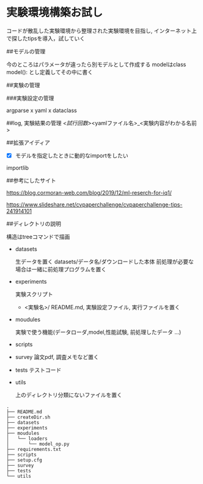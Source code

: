 # 実験環境構築お試し

コードが散乱した実験環境から整理された実験環境を目指し, インターネット上で探したtipsを導入，試していく

##モデルの管理

今のところはパラメータが違ったら別モデルとして作成する
modelはclass model(): とし定義してその中に書く

##実験の管理

###実験設定の管理

argparse x yaml x dataclass


##log, 実験結果の管理
<ID>_<試行回数>_<yamlファイル名>_<実験内容がわかる名前>

##拡張アイディア

- [x] モデルを指定したときに動的なimportをしたい
 
importlib

##参考にしたサイト

https://blog.cormoran-web.com/blog/2019/12/ml-reserch-for-iq1/

https://www.slideshare.net/cvpaperchallenge/cvpaperchallenge-tips-241914101

##ディレクトリの説明

構造はtreeコマンドで描画

- datasets

  生データを置く
  datasets/データ名/ダウンロードした本体
  前処理が必要な場合は一緒に前処理プログラムを置く

- experiments
  
  実験スクリプト
  
   - <実験名>/
       README.md, 実験設定ファイル, 実行ファイルを置く
  

- moudules
  
  実験で使う機能(データローダ,model,性能試験, 前処理したデータ ...)  

- scripts

- survey
  論文pdf, 調査メモなど置く
- tests
  テストコード
- utils
  
  上のディレクトリ分類にないファイルを置く

```
.
├── README.md
├── createDir.sh
├── datasets
├── experiments
├── moudules
│   └── loaders
│       └── model_op.py
├── requirements.txt
├── scripts
├── setup.cfg
├── survey
├── tests
└── utils

``` 
